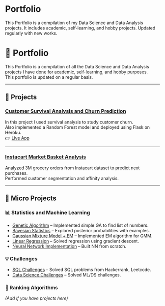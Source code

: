 # Portfolio
This Portfolio is a compilation of my Data Science and Data Analysis projects.   It includes academic, self-learning, and hobby projects.   Updated regularly with new works.

# 📂 Portfolio

This Portfolio is a compilation of all the Data Science and Data Analysis projects I have done for academic, self-learning, and hobby purposes.  
This portfolio is updated on a regular basis.

---

## 🚀 Projects

### [Customer Survival Analysis and Churn Prediction](link-to-repo-or-notebook)
In this project I used survival analysis to study customer churn.  
Also implemented a Random Forest model and deployed using Flask on Heroku.  
👉 [Live App](https://herokuapp-link)

---

### [Instacart Market Basket Analysis](link-to-repo-or-notebook)
Analyzed 3M grocery orders from Instacart dataset to predict next purchases.  
Performed customer segmentation and affinity analysis.

---

## 🔬 Micro Projects

### 📊 Statistics and Machine Learning
- [Genetic Algorithm](link) – Implemented simple GA to find list of numbers.
- [Bayesian Statistics](link) – Explored posterior probabilities with examples.
- [Gaussian Mixture Model + EM](link) – Implemented EM algorithm for GMM.
- [Linear Regression](link) – Solved regression using gradient descent.
- [Neural Network Implementation](link) – Built NN from scratch.

### 💡 Challenges
- [SQL Challenges](link) – Solved SQL problems from Hackerrank, Leetcode.
- [Data Science Challenges](link) – Solved ML/DS challenges.

### 🏅 Ranking Algorithms
*(Add if you have projects here)*
